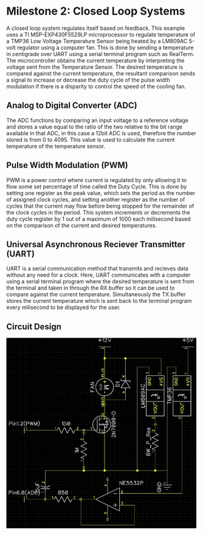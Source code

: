 # Milestone 2: Closed Loop Systems
A closed loop system regulates itself based on feedback. This example uses a TI MSP-EXP430F5529LP microprocessor to regulate temperature of a TMP36 Low Voltage Temperature Sensor being heated by a LM809AC 5-volt regulator using a computer fan. This is done by sending a temperature in centigrade over UART using a serial terminal program such as RealTerm. The microcontroller obtains the current temperature by interpreting the voltage sent from the Temperature Sensor. The desired temperature is compared against the current temperature, the resultant comparison sends a signal to increase or decrease the duty cycle of the pulse width modulation if there is a disparity to control the speed of the cooling fan.

## Analog to Digital Converter (ADC)
The ADC functions by comparing an input voltage to a reference voltage and stores a value equal to the ratio of the two relative to the bit range available in that ADC, in this case a 12bit ADC is used, therefore the number stored is from 0 to 4095. This value is used to calculate the current temperature of the temperature sensor.

## Pulse Width Modulation (PWM)
PWM is a power control where current is regulated by only allowing it to flow some set percentage of time called the Duty Cycle. This is done by setting one register as the peak value, which sets the period as the number of assigned clock cycles, and setting another register as the number of cycles that the current may flow before being stopped for the remainder of the clock cycles in the period. This system increments or decrements the duty cycle register by 1 out of a maximum of 1000 each milisecond based on the comparison of the current and desired temperatures.

## Universal Asynchronous Reciever Transmitter (UART)
UART is a serial communication method that transmits and recieves data without any need for a clock. Here, UART communicates with a computer using a serial terminal program where the desired temperature is sent from the terminal and taken in through the RX buffer so it can be used to compare against the current temperature. Simultaneously the TX buffer stores the current temperature which is sent back to the terminal program every milisecond to be displayed for the user.

## Circuit Design
<img src="https://github.com/RU09342-F18/introtoembedded-f18-milestone2-two-milestoned/blob/master/Milestone2CircuitV2.JPG" height="500" width="500">
